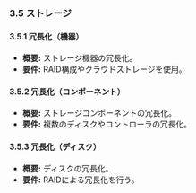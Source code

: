 ### 3.5 ストレージ
#### 3.5.1 冗長化（機器）
- **概要:** ストレージ機器の冗長化。
- **要件:** RAID構成やクラウドストレージを使用。

#### 3.5.2 冗長化（コンポーネント）
- **概要:** ストレージコンポーネントの冗長化。
- **要件:** 複数のディスクやコントローラの冗長化。

#### 3.5.3 冗長化（ディスク）
- **概要:** ディスクの冗長化。
- **要件:** RAIDによる冗長化を行う。

